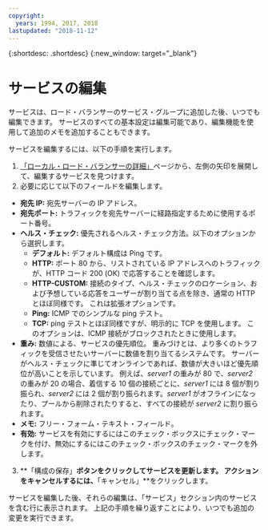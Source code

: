 ```yaml
---
copyright:
  years: 1994, 2017, 2018
lastupdated: "2018-11-12"
---
```


{:shortdesc: .shortdesc}
{:new_window: target="_blank"}

# サービスの編集 

サービスは、ロード・バランサーのサービス・グループに追加した後、いつでも編集できます。 サービスのすべての基本設定は編集可能であり、編集機能を使用して追加のメモを追加することもできます。 

サービスを編集するには、以下の手順を実行します。

1. [「ローカル・ロード・バランサーの詳細」](view-all-load-balancers.html)ページから、左側の矢印を展開して、編集するサービスを見つけます。
2. 必要に応じて以下のフィールドを編集します。
  - **宛先 IP:** 宛先サーバーの IP アドレス。
  - **宛先ポート:** トラフィックを宛先サーバーに経路指定するために使用するポート番号。
  - **ヘルス・チェック:** 優先されるヘルス・チェック方法。以下のオプションから選択します。
      - **デフォルト:** デフォルト構成は Ping です。
      - **HTTP:** ポート 80 から、リストされている IP アドレスへのトラフィックが、HTTP コード 200 (OK) で応答することを確認します。
      - **HTTP-CUSTOM:** 接続のタイプ、ヘルス・チェックのロケーション、および予想している応答をユーザーが割り当てる点を除き、通常の HTTP とほぼ同様です。 これは拡張オプションです。
      - **Ping:** ICMP でのシンプルな ping テスト。
      - **TCP:** ping テストとほぼ同様ですが、明示的に TCP を使用します。  このオプションは、ICMP 接続がブロックされたときに使用します。
  - **重み:** 数値による、サービスの優先順位。 重みづけとは、より多くのトラフィックを受信させたいサーバーに数値を割り当てるシステムです。 サーバーがヘルス・チェックに準じてオンラインであれば、数値が大きいほど優先順位が高いことを示しています。 例えば、_server1_ の重みが 80 で、_server2_ の重みが 20 の場合、着信する 10 個の接続ごとに、_server1_ には 8 個が割り振られ、_server2_ には 2 個が割り振られます。_server1_ がオフラインになったり、プールから削除されたりすると、すべての接続が _server2_ に割り振られます。
  - **メモ:**  フリー・フォーム・テキスト・フィールド。
  - **有効:** サービスを有効にするにはこのチェック・ボックスにチェック・マークを付け、無効にするにはこのチェック・ボックスのチェック・マークを外します。
3. **「構成の保存」**ボタンをクリックしてサービスを更新します。 アクションをキャンセルするには、**「キャンセル」**をクリックします。

サービスを編集した後、それらの編集は、「サービス」セクション内のサービスを含む行に表示されます。 上記の手順を繰り返すことにより、いつでも追加の変更を実行できます。

